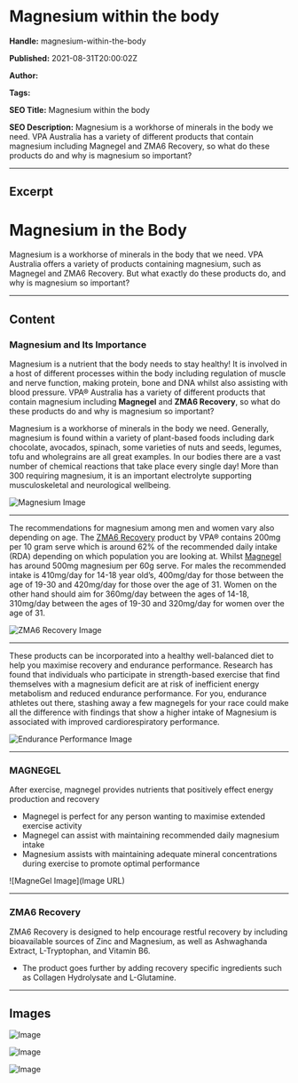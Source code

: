 # Magnesium within the body

**Handle:** magnesium-within-the-body

**Published:** 2021-08-31T20:00:02Z

**Author:**  

**Tags:** 

**SEO Title:** Magnesium within the body

**SEO Description:** Magnesium is a workhorse of minerals in the body we need. VPA Australia has a variety of different products that contain magnesium including Magnegel and ZMA6 Recovery, so what do these products do and why is magnesium so important?

---

## Excerpt

# Magnesium in the Body

Magnesium is a workhorse of minerals in the body that we need. VPA Australia offers a variety of products containing magnesium, such as Magnegel and ZMA6 Recovery. But what exactly do these products do, and why is magnesium so important?

---

## Content

### Magnesium and Its Importance

Magnesium is a nutrient that the body needs to stay healthy! It is involved in a host of different processes within the body including regulation of muscle and nerve function, making protein, bone and DNA whilst also assisting with blood pressure. VPA® Australia has a variety of different products that contain magnesium including **Magnegel** and **ZMA6 Recovery**, so what do these products do and why is magnesium so important?

Magnesium is a workhorse of minerals in the body we need. Generally, magnesium is found within a variety of plant-based foods including dark chocolate, avocados, spinach, some varieties of nuts and seeds, legumes, tofu and wholegrains are all great examples. In our bodies there are a vast number of chemical reactions that take place every single day! More than 300 requiring magnesium, it is an important electrolyte supporting musculoskeletal and neurological wellbeing.

![Magnesium Image](https://i.shgcdn.com/c3768a80-4541-4e59-a515-a0bc4f037b3f/-/format/auto/-/preview/3000x3000/-/quality/lighter/)

---

The recommendations for magnesium among men and women vary also depending on age. The [ZMA6 Recovery](https://www.vpa.com.au/blogs/supplements/zma6-recovery-boost-your-recovery) product by VPA® contains 200mg per 10 gram serve which is around 62% of the recommended daily intake (RDA) depending on which population you are looking at. Whilst [Magnegel](https://www.vpa.com.au/blogs/supplements/magnesium-for-athletes-the-mineral-you-need?_pos=3&_sid=a1bd222ae&_ss=r) has around 500mg magnesium per 60g serve. For males the recommended intake is 410mg/day for 14-18 year old’s, 400mg/day for those between the age of 19-30 and 420mg/day for those over the age of 31. Women on the other hand should aim for 360mg/day between the ages of 14-18, 310mg/day between the ages of 19-30 and 320mg/day for women over the age of 31.

![ZMA6 Recovery Image](https://i.shgcdn.com/220f3a77-2c64-49aa-96f7-cb0b825f385e/-/format/auto/-/preview/3000x3000/-/quality/lighter/)

---

These products can be incorporated into a healthy well-balanced diet to help you maximise recovery and endurance performance. Research has found that individuals who participate in strength-based exercise that find themselves with a magnesium deficit are at risk of inefficient energy metabolism and reduced endurance performance. For you, endurance athletes out there, stashing away a few magnegels for your race could make all the difference with findings that show a higher intake of Magnesium is associated with improved cardiorespiratory performance.

![Endurance Performance Image](https://i.shgcdn.com/6a522a89-8791-492e-9905-3576b2122f2f/-/format/auto/-/preview/3000x3000/-/quality/lighter/)

---

### **MAGNEGEL**

After exercise, magnegel provides nutrients that positively effect energy production and recovery
- Magnegel is perfect for any person wanting to maximise extended exercise activity
- Magnegel can assist with maintaining recommended daily magnesium intake
- Magnesium assists with maintaining adequate mineral concentrations during exercise to promote optimal performance

![MagneGel Image](Image URL)

---

### **ZMA6 Recovery**

ZMA6 Recovery is designed to help encourage restful recovery by including bioavailable sources of Zinc and Magnesium, as well as Ashwaghanda Extract, L-Tryptophan, and Vitamin B6.
- The product goes further by adding recovery specific ingredients such as Collagen Hydrolysate and L-Glutamine.

---

## Images

![Image](undefined)

![Image](undefined)

![Image](undefined)

